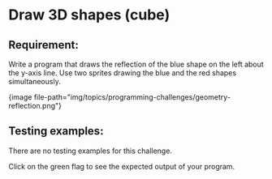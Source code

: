 # Draw 3D shapes (cube)

## Requirement:

Write a program that draws the reflection of the blue shape on the left about the y-axis line.
Use two sprites drawing the blue and the red shapes simultaneously.

{image file-path="img/topics/programming-challenges/geometry-reflection.png"}

## Testing examples:

There are no testing examples for this challenge.

Click on the green flag to see the expected output of your program.
